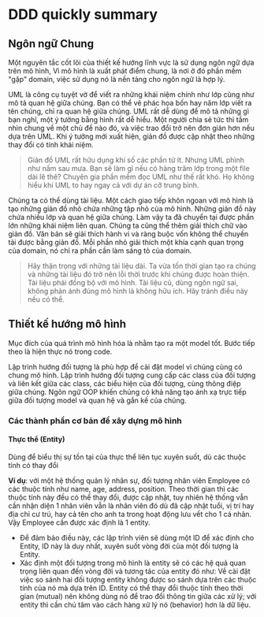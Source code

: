 # DDD quickly summary
## Ngôn ngữ Chung
Một nguyên tắc cốt lõi của thiết kế hướng lĩnh vực là sử dụng ngôn ngữ dựa trên mô hình, Vì mô hình là xuất phát điểm chung, là nơi ở đó phần mềm "gặp" domain, việc sử dụng nó là nền tảng cho ngôn ngữ là hợp lý.

UML là công cụ tuyệt vờ để viết ra những khái niệm chính như lớp cũng như mô tả quan hệ giữa chúng. Bạn có thể vẽ phác họa bốn hay năm lớp viết ra tên chúng, chỉ ra quan hệ giữa chúng. UML rất dễ dùng để mô tả những gì bạn nghĩ, một ý tưởng bằng hình rất dễ hiểu. Một người chia sẻ tức thì tầm nhìn chung về một chủ đề nào đó, và việc trao đổi trở nên đơn giản hơn nếu dựa trên UML. Khi ý tưởng mới xuất hiện, giản đồ được cập nhật theo những thay đổi có tính khái niệm.

> Giản đồ UML rất hữu dụng khi số các phần tử ít. Nhưng UML phình như nấm sau mưa. Bạn sẽ làm gì nếu có hàng trăm lớp trong một file dài lê thê? Chuyên gia phần mềm đọc UML như thế rất khó. Họ không hiểu khi UML to hay ngay cả với dự án cỡ trung bình.

Chúng ta có thể dùng tài liệu. Một cách giao tiếp khôn ngoan với mô hình là tạo những giản đồ nhỏ chứa những tập nhỏ của mô hình. Những giản đồ này chứa nhiều lớp và quan hệ giữa chúng. Làm vậy ta đã chuyển tại được phần lớn những khái niệm liên quan. Chúng ta cũng thể thêm giải thích chữ vào giản đồ. Văn bản sẽ giải thích hành vi và ràng buộc vốn không thể chuyền tải được bằng giản đồ. Mỗi phần nhỏ giải thích một khía cạnh quan trọng của domain, nó chỉ ra phần cần làm sáng tỏ của domain.

> Hãy thận trọng với những tài liệu dài. Ta vừa tốn thời gian tạo ra chúng và những tài liệu đó trở nên lỗi thời trước khi chúng được hoàn thiện. Tài liệu phải đồng bộ với mô hình. Tài liệu cũ, dùng ngôn ngữ sai, không phản ánh đúng mô hình là không hữu ích. Hãy tránh điều này nếu có thể.

## Thiết kế hướng mô hình
Mục đích của quá trình mô hình hóa là nhằm tạo ra một model tốt. Bước tiếp theo là hiện thực nó trong code.

Lập trình hướng đối tượng là phù hợp để cài đặt model vì chúng cùng có chung mô hình. Lập trình hướng đối tượng cung cấp các class của đối tượng và liên kết giữa các class, các biểu hiện của đối tượng, cùng thông điệp giữa chúng. Ngôn ngữ OOP khiến chúng có khả năng tạo ánh xạ trực tiếp giữa đối tượng model và quan hệ và gắn kế của chúng.

### Các thành phần cơ bản để xây dựng mô hình 
#### Thực thể (Entity)
Dùng để biểu thị sự tồn tại của thực thể liên tục xuyên suốt, dù các thuộc tính có thay đổi

**Ví dụ**: với một hệ thống quản lý nhân sự, đối tượng nhân viên Employee có các thuộc tính như name, age, address, position. 
Theo thời gian thì các thuộc tính này đều có thể thay đổi, được cập nhật, tuy nhiên hệ thống vẫn cần nhận diện 1 nhân viên vẫn là nhân viên đó dù đã cập nhật tuổi, vị trí hay địa chỉ cư trú, hay cả tên cho anh ta trong hoạt động lưu vết cho 1 cá nhân. Vậy Employee cần được xác định là 1 entity.

- Để đảm bảo điều này, các lập trình viên sẽ dùng một ID để xác định cho Entity, ID này là duy nhất, xuyên suốt vòng đời của một đối tượng là Entity.
- Xác định một đối tượng trong mô hình là entity sẽ có các hệ quả quan trọng liên quan đến vòng đời và tương tác của entity đó như: Về cài đặt việc so sánh hai đối tượng entity không được so sánh dựa trên các thuộc tính của nó mà dựa trên ID. Entity có thể thay đổi thuộc tính theo thời gian (mutual) nên không dùng nó để trao đổi thông tin giữa các xử lý; với entity thì cần chú tâm vào cách hàng xử lý nó (behavior) hơn là dữ liệu.
